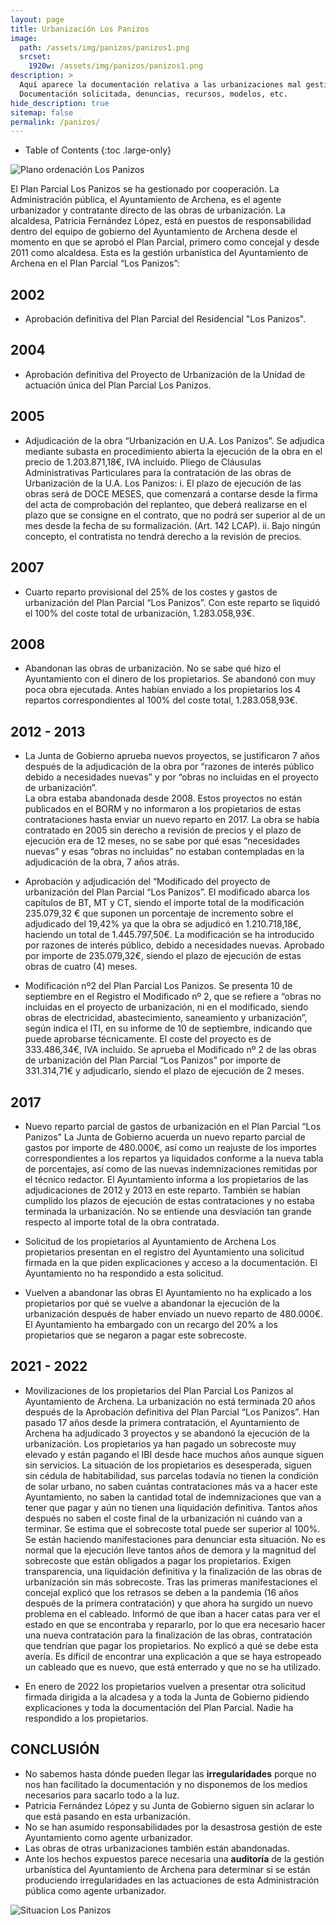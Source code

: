 ```yaml
---
layout: page
title: Urbanización Los Panizos
image: 
  path: /assets/img/panizos/panizos1.png
  srcset:
    1920w: /assets/img/panizos/panizos1.png
description: >
  Aquí aparece la documentación relativa a las urbanizaciones mal gestionadas por el Ayuntamiento de Archena.
  Documentación solicitada, denuncias, recursos, modelos, etc. 
hide_description: true
sitemap: false
permalink: /panizos/
---
```


- Table of Contents
{:toc .large-only}

![Plano ordenación Los Panizos](/assets/img/panizos/panizos1.png)

El Plan Parcial Los Panizos se ha gestionado por cooperación. La Administración pública, el Ayuntamiento de Archena, es el agente urbanizador y contratante directo de las obras de urbanización. 
La alcaldesa, Patricia Fernández López, está en puestos de responsabilidad dentro del equipo de gobierno del Ayuntamiento de Archena desde el momento en que se aprobó el Plan Parcial, primero como concejal y desde 2011 como alcaldesa. 
Esta es la gestión urbanística del Ayuntamiento de Archena en el Plan Parcial “Los Panizos”:

## 2002
- Aprobación definitiva del Plan Parcial del Residencial "Los Panizos". 

## 2004
- Aprobación definitiva del Proyecto de Urbanización de la Unidad de actuación única del Plan Parcial Los Panizos.

## 2005
- Adjudicación de la obra “Urbanización en U.A. Los Panizos”.
Se adjudica mediante subasta en procedimiento abierta la ejecución de la obra en el precio de 1.203.871,18€, IVA incluido.
Pliego de Cláusulas Administrativas Particulares para la contratación de las obras de Urbanización de la U.A. Los Panizos:
  i.	El plazo de ejecución de las obras será de DOCE MESES, que comenzará a contarse desde la firma del acta de comprobación del replanteo, que deberá realizarse en el plazo que se consigne en el contrato, que no podrá ser superior al de un mes desde la fecha de su formalización. (Art. 142 LCAP).
  ii.	Bajo ningún concepto, el contratista no tendrá derecho a la revisión de precios.

## 2007
- Cuarto reparto provisional del 25% de los costes y gastos de urbanización del Plan Parcial “Los Panizos”.
Con este reparto se liquidó el 100% del coste total de urbanización, 1.283.058,93€.

## 2008
- Abandonan las obras de urbanización. 
No se sabe qué hizo el Ayuntamiento con el dinero de los propietarios. Se abandonó con muy poca obra ejecutada. Antes habían enviado a los propietarios los 4 repartos correspondientes al 100% del coste total, 1.283.058,93€. 

## 2012 - 2013
- La Junta de Gobierno aprueba nuevos proyectos, se justificaron 7 años después de la adjudicación de la obra por “razones de interés público debido a necesidades nuevas” y por “obras no incluidas en el proyecto de urbanización”.  
La obra estaba abandonada desde 2008. Estos proyectos no están publicados en el BORM y no informaron a los propietarios de estas contrataciones hasta enviar un nuevo reparto en 2017. 
La obra se había contratado en 2005 sin derecho a revisión de precios y el plazo de ejecución era de 12 meses, no se sabe por qué esas “necesidades nuevas” y esas “obras no incluidas” no estaban contempladas en la adjudicación de la obra, 7 años atrás. 

- Aprobación y adjudicación del “Modificado del proyecto de urbanización del Plan Parcial “Los Panizos”.
El modificado abarca los capítulos de BT, MT y CT, siendo el importe total de la modificación 235.079,32 € que suponen un porcentaje de incremento sobre el adjudicado del 19,42% ya que la obra se adjudicó en 1.210.718,18€, haciendo un total de 1.445.797,50€.
La modificación se ha introducido por razones de interés público, debido a necesidades nuevas.
Aprobado por importe de 235.079,32€, siendo el plazo de ejecución de estas obras de cuatro (4) meses.

- Modificación nº2 del Plan Parcial Los Panizos.
Se presenta 10 de septiembre en el Registro el Modificado nº 2, que se refiere a “obras no incluidas en el proyecto de urbanización, ni en el modificado, siendo obras de electricidad, abastecimiento, saneamiento y urbanización”, según indica el ITI, en su informe de 10 de septiembre, indicando que puede aprobarse técnicamente. El coste del proyecto es de 333.486,34€, IVA incluido. 
Se aprueba el Modificado nº 2 de las obras de urbanización del Plan Parcial “Los Panizos” por importe de 331.314,71€ y adjudicarlo, siendo el plazo de ejecución de 2 meses.

## 2017
- Nuevo reparto parcial de gastos de urbanización en el Plan Parcial “Los Panizos” 
La Junta de Gobierno acuerda un nuevo reparto parcial de gastos por importe de 480.000€, así como un reajuste de los importes correspondientes a los repartos ya liquidados conforme a la nueva tabla de porcentajes, así como de las nuevas indemnizaciones remitidas por el técnico redactor.
El Ayuntamiento informa a los propietarios de las adjudicaciones de 2012 y 2013 en este reparto. También se habían cumplido los plazos de ejecución de estas contrataciones y no estaba terminada la urbanización. 
No se entiende una desviación tan grande respecto al importe total de la obra contratada. 

- Solicitud de los propietarios al Ayuntamiento de Archena
Los propietarios presentan en el registro del Ayuntamiento una solicitud firmada en la que piden explicaciones y acceso a la documentación. El Ayuntamiento no ha respondido a esta solicitud. 

- Vuelven a abandonar las obras 
El Ayuntamiento no ha explicado a los propietarios por qué se vuelve a abandonar la ejecución de la urbanización después de haber enviado un nuevo reparto de 480.000€. El Ayuntamiento ha embargado con un recargo del 20% a los propietarios que se negaron a pagar este sobrecoste.

## 2021 - 2022
- Movilizaciones de los propietarios del Plan Parcial Los Panizos al Ayuntamiento de Archena. La urbanización no está terminada 20 años después de la Aprobación definitiva del Plan Parcial “Los Panizos”.
Han pasado 17 años desde la primera contratación, el Ayuntamiento de Archena ha adjudicado 3 proyectos y se abandonó la ejecución de la urbanización. Los propietarios ya han pagado un sobrecoste muy elevado y están pagando el IBI desde hace muchos años aunque siguen sin servicios. 
La situación de los propietarios es desesperada, siguen sin cédula de habitabilidad, sus parcelas todavía no tienen la condición de solar urbano, no saben cuántas contrataciones más va a hacer este Ayuntamiento, no saben la cantidad total de indemnizaciones que van a tener que pagar y aún no tienen una liquidación definitiva. Tantos años después no saben el coste final de la urbanización ni cuándo van a terminar. Se estima que el sobrecoste total puede ser superior al 100%.
Se están haciendo manifestaciones para denunciar esta situación. No es normal que la ejecución lleve tantos años de demora y la magnitud del sobrecoste que están obligados a pagar los propietarios. Exigen transparencia, una liquidación definitiva y la finalización de las obras de urbanización sin más sobrecoste. 
Tras las primeras manifestaciones el concejal explicó que los retrasos se deben a la pandemia (16 años después de la primera contratación) y que ahora ha surgido un nuevo problema en el cableado. Informó de que iban a hacer catas para ver el estado en que se encontraba y repararlo, por lo que era necesario hacer una nueva contratación para la finalización de las obras, contratación que tendrían que pagar los propietarios. No explicó a qué se debe esta avería. Es difícil de encontrar una explicación a que se haya estropeado un cableado que es nuevo, que está enterrado y que no se ha utilizado. 

- En enero de 2022 los propietarios vuelven a presentar otra solicitud firmada dirigida a la alcadesa y a toda la Junta de Gobierno pidiendo explicaciones y toda la documentación del Plan Parcial. Nadie ha respondido a los propietarios.


## CONCLUSIÓN
- No sabemos hasta dónde pueden llegar las **irregularidades** porque no nos han facilitado la documentación y no disponemos de los medios necesarios para sacarlo todo a la luz. 
- Patricia Fernández López y su Junta de Gobierno siguen sin aclarar lo que está pasando en esta urbanización.
- No se han asumido responsabilidades por la desastrosa gestión de este Ayuntamiento como agente urbanizador.
- Las obras de otras urbanizaciones también están abandonadas.
- Ante los hechos expuestos parece necesaria una **auditoría** de la gestión urbanística del Ayuntamiento de Archena para determinar si se están produciendo irregularidades en las actuaciones de esta Administración pública como agente urbanizador.

![Situacion Los Panizos](/assets/img/panizos/panizos2.jpg)